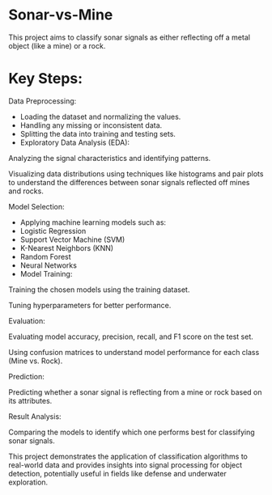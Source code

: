 # Sonar-vs-Mine
This project aims to classify sonar signals as either reflecting off a metal object (like a mine) or a rock.

# Key Steps:

Data Preprocessing:

- Loading the dataset and normalizing the values.
- Handling any missing or inconsistent data.
- Splitting the data into training and testing sets.
- Exploratory Data Analysis (EDA):

Analyzing the signal characteristics and identifying patterns.

Visualizing data distributions using techniques like histograms and pair plots to understand the differences between sonar signals reflected off mines and rocks.

Model Selection:

- Applying machine learning models such as:
- Logistic Regression
- Support Vector Machine (SVM)
- K-Nearest Neighbors (KNN)
- Random Forest
- Neural Networks
- Model Training:

Training the chosen models using the training dataset.

Tuning hyperparameters for better performance.

Evaluation:

Evaluating model accuracy, precision, recall, and F1 score on the test set.

Using confusion matrices to understand model performance for each class (Mine vs. Rock).

Prediction:

Predicting whether a sonar signal is reflecting from a mine or rock based on its attributes.

Result Analysis:

Comparing the models to identify which one performs best for classifying sonar signals.

This project demonstrates the application of classification algorithms to real-world data and provides insights into signal processing for object detection, potentially useful in fields like defense and underwater exploration.
